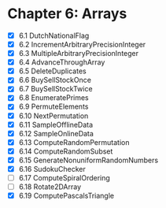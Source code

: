 # Chapter 6: Arrays  

- [x] 6.1 DutchNationalFlag
- [x] 6.2 IncrementArbitraryPrecisionInteger
- [x] 6.3 MultipleArbitraryPrecisionInteger
- [x] 6.4 AdvanceThroughArray
- [x] 6.5 DeleteDuplicates
- [x] 6.6 BuySellStockOnce
- [x] 6.7 BuySellStockTwice
- [x] 6.8 EnumeratePrimes
- [x] 6.9 PermuteElements
- [X] 6.10 NextPermutation
- [X] 6.11 SampleOfflineData
- [X] 6.12 SampleOnlineData
- [X] 6.13 ComputeRandomPermutation
- [X] 6.14 ComputeRandomSubset
- [X] 6.15 GenerateNonuniformRandomNumbers
- [X] 6.16 SudokuChecker
- [ ] 6.17 ComputeSpiralOrdering
- [ ] 6.18 Rotate2DArray
- [X] 6.19 ComputePascalsTriangle